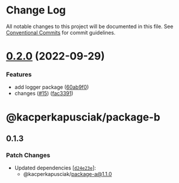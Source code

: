 # Change Log

All notable changes to this project will be documented in this file.
See [Conventional Commits](https://conventionalcommits.org) for commit guidelines.

# [0.2.0](https://github.com/kacperkapusciak/semantic-release-playground/compare/@kacperkapusciak/package-b@0.1.3...@kacperkapusciak/package-b@0.2.0) (2022-09-29)

### Features

* add logger package ([60ab9f0](https://github.com/kacperkapusciak/semantic-release-playground/commit/60ab9f0fb49c7c8686964f0d3fe32c38017faec6))
* changes ([#15](https://github.com/kacperkapusciak/semantic-release-playground/issues/15)) ([fac3391](https://github.com/kacperkapusciak/semantic-release-playground/commit/fac33917a7596b8cd1b367200746ca3b9188edad))

# @kacperkapusciak/package-b

## 0.1.3

### Patch Changes

- Updated dependencies [[`d24e23e`](https://github.com/kacperkapusciak/changesets-playground/commit/d24e23e6d8621548e1a3f9836c9877b06773576f)]:
  - @kacperkapusciak/package-a@1.1.0
